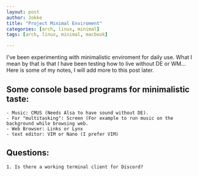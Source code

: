 ```yaml
---
layout: post
author: Jokke
title: "Project Minimal Enviroment" 
categories: [arch, linux, minimal]
tags: [arch, linux, minimal, macbook]

---
```


I've been experimenting with minimalistic enviroment for daily use. What I mean by that is that I have been testing how to live without DE or WM...  Here is some of my notes, I will add more to this post later.


## Some console based programs for minimalistic taste:

	- Music: CMUS (Needs Alsa to have sound without DE).
	- For "multitasking": Screen (For example to run music on the background while browsing web.
	- Web Browser: Links or Lynx
	- text editor: VIM or Nano (I prefer VIM)

## Questions:

	1. Is there a working terminal client for Discord? 
	
